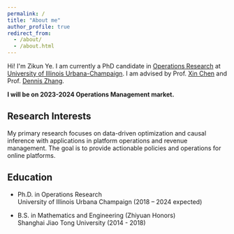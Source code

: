 ```yaml
---
permalink: /
title: "About me"
author_profile: true
redirect_from: 
  - /about/
  - /about.html
---
```


Hi! I'm Zikun Ye. I am currently a PhD candidate in [Operations Research](https://ise.illinois.edu) at [University of Illinois Urbana-Champaign](https://illinois.edu). I am advised by Prof. [Xin Chen](https://www.isye.gatech.edu/users/xin-chen) and Prof. [Dennis Zhang](http://denniszhang.org).

**I will be on 2023-2024 Operations Management market.**

## Research Interests

My primary research focuses on data-driven optimization and causal inference with applications in platform operations and revenue management. The goal is to provide actionable policies and operations for online platforms. 


## Education

- Ph.D. in Operations Research  
 University of Illinois Urbana Champaign (2018 – 2024 expected)

- B.S. in Mathematics and Engineering (Zhiyuan Honors)  
 Shanghai Jiao Tong University (2014 - 2018)
   




